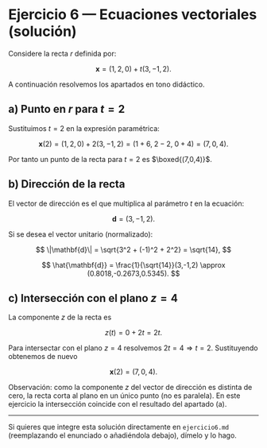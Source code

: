 # Ejercicio 6 — Ecuaciones vectoriales (solución)

Considere la recta $r$ definida por:

$$
\mathbf{x} = (1,2,0) + t(3,-1,2).
$$

A continuación resolvemos los apartados en tono didáctico.

## a) Punto en $r$ para $t=2$

Sustituimos $t=2$ en la expresión paramétrica:

$$
\mathbf{x}(2) = (1,2,0) + 2(3,-1,2) = (1+6,\;2-2,\;0+4) = (7,0,4).
$$

Por tanto un punto de la recta para $t=2$ es $\boxed{(7,0,4)}$.

## b) Dirección de la recta

El vector de dirección es el que multiplica al parámetro $t$ en la ecuación:

$$
\mathbf{d} = (3,-1,2).
$$

Si se desea el vector unitario (normalizado):

$$
\|\mathbf{d}\| = \sqrt{3^2 + (-1)^2 + 2^2} = \sqrt{14},
$$

$$
\hat{\mathbf{d}} = \frac{1}{\sqrt{14}}(3,-1,2) \approx (0.8018,-0.2673,0.5345).
$$

## c) Intersección con el plano $z=4$

La componente $z$ de la recta es

$$
z(t) = 0 + 2t = 2t.
$$

Para intersectar con el plano $z=4$ resolvemos $2t=4\Rightarrow t=2$. Sustituyendo obtenemos de nuevo

$$
\mathbf{x}(2) = (7,0,4).
$$

Observación: como la componente $z$ del vector de dirección es distinta de cero, la recta corta al plano en un único punto (no es paralela). En este ejercicio la intersección coincide con el resultado del apartado (a).

---

Si quieres que integre esta solución directamente en `ejercicio6.md` (reemplazando el enunciado o añadiéndola debajo), dímelo y lo hago.
